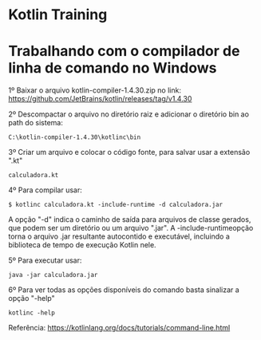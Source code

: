 # Kotlin Training


# Trabalhando com o compilador de linha de comando no Windows

1º Baixar o arquivo kotlin-compiler-1.4.30.zip no link: https://github.com/JetBrains/kotlin/releases/tag/v1.4.30

2º Descompactar o arquivo no diretório raiz e adicionar o diretório bin ao path do sistema:

``` C:\kotlin-compiler-1.4.30\kotlinc\bin ```

3º Criar um arquivo e colocar o código fonte, para salvar usar a extensão ".kt"

``` calculadora.kt ```

4º Para compilar usar:

``` $ kotlinc calculadora.kt -include-runtime -d calculadora.jar ```

A opção "-d" indica o caminho de saída para arquivos de classe gerados, que podem ser um diretório ou um arquivo ".jar". A -include-runtimeopção torna o arquivo .jar resultante autocontido e executável, incluindo a biblioteca de tempo de execução Kotlin nele.

5º Para executar usar:

``` java -jar calculadora.jar ```

6º Para ver todas as opções disponíveis do comando basta sinalizar a opção "-help"

``` kotlinc -help ```

Referência: https://kotlinlang.org/docs/tutorials/command-line.html



